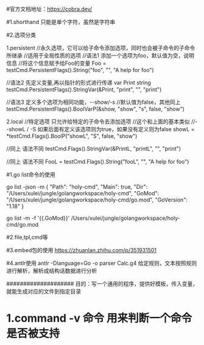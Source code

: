 #官方文档地址：https://cobra.dev/


#1.shorthand 只能是单个字符，虽然是字符串

#2.选项分类

1.persistent  //永久选项，它可以给子命令添加选项，同时也会被子命令的子命令所继承
//适用于全局性质的选项
//语法1  添加一个选项为foo，默认值为空，说明信息
//将这个信息赋予给Foo的变量
Foo = testCmd.PersistentFlags().String("foo", "", "A help for foo")



//语法2    先定义变量,再以指针的形式进行传递
var Print string
testCmd.PersistentFlags().StringVar(&Print, "print", "", "print")


//语法3    定义多个选项为相同功能，--show/-s
//默认值为false，其他同上
testCmd.PersistentFlags().BoolVarP(&show, "show", "s", false, "show")



2.local       //特定选项   只允许给特定的子命令去添加选项
//这个和上面的基本类似
//--showL / -S 如果后面有定义该选项则为true，如果没有定义则为false
showL = *testCmd.Flags().BoolP("showL", "S", false, "show")

//同上 语法不同
testCmd.Flags().StringVar(&PrintL, "printL", "", "print")

//同上 语法不同
FooL = testCmd.Flags().String("fooL", "", "A help for foo")


#1.go list命令的使用

go list -json -m
{
"Path": "holy-cmd",
"Main": true,
"Dir": "/Users/xulei/jungle/golangworkspace/holy-cmd",
"GoMod": "/Users/xulei/jungle/golangworkspace/holy-cmd/go.mod",
"GoVersion": "1.18"
}

go list -m -f '{{.GoMod}}'
/Users/xulei/jungle/golangworkspace/holy-cmd/go.mod

#2.file,tpl,cmd等

#3.embed包的使用
https://zhuanlan.zhihu.com/p/351931501

#4.antlr使用
antlr -Dlanguage=Go -o parser Calc.g4
给定规则，文本按照规则进行解析，解析成结构话数据进行分析

####################
目的：写一个通用的程序，提供好模板，传入变量，就能生成对应的文件到指定目录


# 1.command -v 命令 用来判断一个命令是否被支持